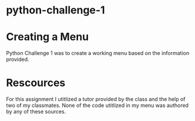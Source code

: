 # python-challenge-1

 # Creating a Menu   
   Python Challenge 1 was to create a working menu based on the information provided.

# Rescources 
For this assignment I utitlized a tutor provided by the class and the help of two of my classmates. None of the code utitlized in my menu was authored by any of these sources.

